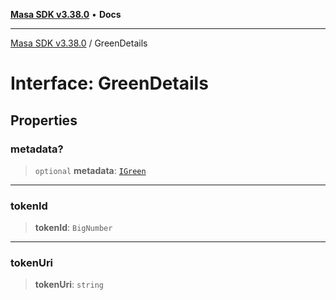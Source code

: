 [**Masa SDK v3.38.0**](../README.md) • **Docs**

***

[Masa SDK v3.38.0](../globals.md) / GreenDetails

# Interface: GreenDetails

## Properties

### metadata?

> `optional` **metadata**: [`IGreen`](IGreen.md)

***

### tokenId

> **tokenId**: `BigNumber`

***

### tokenUri

> **tokenUri**: `string`
